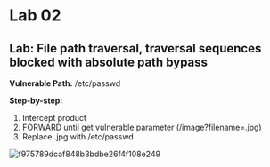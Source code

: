 # Lab 02

## Lab: File path traversal, traversal sequences blocked with absolute path bypass

**Vulnerable Path:** /etc/passwd

**Step-by-step:**
1. Intercept product
2. FORWARD until get vulnerable parameter (/image?filename=.jpg)
3. Replace .jpg with /etc/passwd

![f975789dcaf848b3bdbe26f4f108e249](https://user-images.githubusercontent.com/44063862/106375418-ceda0080-63c6-11eb-9071-f723517d8bdd.png)
